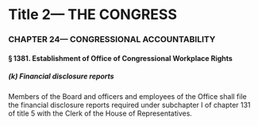 
# Title 2— THE CONGRESS
### CHAPTER 24— CONGRESSIONAL ACCOUNTABILITY
#### § 1381. Establishment of Office of Congressional Workplace Rights
##### (k) Financial disclosure reports

Members of the Board and officers and employees of the Office shall file the financial disclosure reports required under subchapter I of chapter 131 of title 5 with the Clerk of the House of Representatives.
